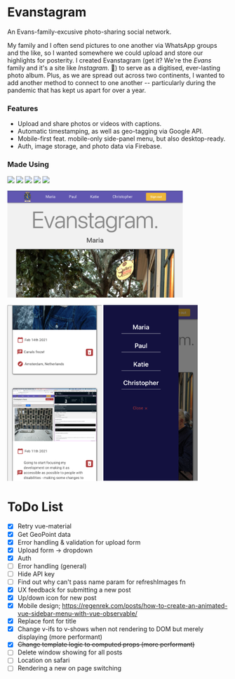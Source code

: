 # Evanstagram

An Evans-family-excusive photo-sharing social network.

My family and I often send pictures to one another via WhatsApp groups and the like, so I wanted somewhere we could upload and store our highlights for posterity. I created Evanstagram (get it? We're the _Evans_ family and it's a site like _Instagram_. 🦗) to serve as a digitised, ever-lasting photo album. Plus, as we are spread out across two continents, I wanted to add another method to connect to one another -- particularly during the pandemic that has kept us apart for over a year.

### Features

* Upload and share photos or videos with captions.
* Automatic timestamping, as well as geo-tagging via Google API.
* Mobile-first feat. mobile-only side-panel menu, but also desktop-ready.
* Auth, image storage, and photo data via Firebase.

### Made Using

![](https://img.shields.io/badge/-JavaScript-informational?style=flat&logo=JavaScript&logoColor=white&color=F7DF1E) ![](https://img.shields.io/badge/-CSS-informational?style=flat&logo=CSS3&logoColor=white&color=1572B6) ![](https://img.shields.io/badge/-Vue+Vuex-informational?style=flat&logo=Vue.js&logoColor=white&color=4FC08D) ![](https://img.shields.io/badge/-Firebase-informational?style=flat&logo=Firebase&logoColor=white&color=FFCA28) ![](https://img.shields.io/badge/-MapsAPI-informational?style=flat&logo=Google-Maps&logoColor=white&color=4285F4) 

<img src="./screenshots/desktopView1.png" width="400px">

<img src="./screenshots/mobileView1.png" height="400px">  <img src="./screenshots/mobileView2.png" height="400px">


# ToDo List
- [x] Retry vue-material
- [x] Get GeoPoint data
- [x] Error handling & validation for upload form
- [x] Upload form -> dropdown
- [x] Auth
- [ ] Error handling (general)
- [ ] Hide API key
- [ ] Find out why can't pass name param for refreshImages fn
- [x] UX feedback for submitting a new post
- [x] Up/down icon for new post
- [x] Mobile design; https://regenrek.com/posts/how-to-create-an-animated-vue-sidebar-menu-with-vue-observable/
- [x] Replace font for title
- [x] Change v-ifs to v-shows when not rendering to DOM but merely displaying (more performant)
- [x] ~~Change template logic to computed props (more performant)~~
- [ ] Delete window showing for all posts
- [ ] Location on safari
- [ ] Rendering a new on page switching
